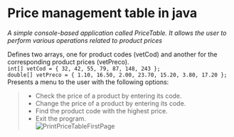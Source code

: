 # Price management table in java #
*A simple console-based application called PriceTable. It allows the user to perform various operations related to product prices*

Defines two arrays, one for product codes (vetCod) and another for the corresponding product prices (vetPreco). <br>
`int[] vetCod = { 32, 42, 55, 79, 87, 148, 243 };` <br>
`double[] vetPreco = { 1.10, 16.50, 2.00, 23.70, 15.20, 3.80, 17.20 };` <br>
Presents a menu to the user with the following options: <br>
> * Check the price of a product by entering its code. <br>
> * Change the price of a product by entering its code. <br>
> * Find the product code with the highest price. <br>
> * Exit the program. <br>
![PrintPriceTableFirstPage](https://github.com/NelsonBenedito/Java_Price_table/assets/75293858/0c072b3b-3e2d-4618-a61f-36694f6861f7)
